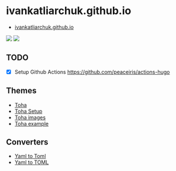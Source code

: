 # ivankatliarchuk.github.io

- [ivankatliarchuk.github.io](https://ivankatliarchuk.github.io)

[![](https://img.shields.io/github/workflow/status/ivankatliarchuk/ivankatliarchuk.github.io/github-pages-deploy/master)](https://github.com/ivankatliarchuk/ivankatliarchuk.github.io/actions?query=is%3Acompleted)
[![](https://img.shields.io/github/workflow/status/ivankatliarchuk/ivankatliarchuk.github.io/check-markdown-links/master)](https://github.com/ivankatliarchuk/ivankatliarchuk.github.io/actions?query=is%3Acompleted)

## TODO

- [X] Setup Github Actions https://github.com/peaceiris/actions-hugo

## Themes

- [Toha](https://github.com/hugo-toha/toha)
- [Toha Setup](https://toha-guides.netlify.app/posts/features)
- [Toha images](https://github.com/hugo-toha/toha/issues/206)
- [Toha example](https://github.com/hugo-toha/hugo-toha.github.io)

## Converters

- [Yaml to Toml](https://toolkit.site/format.html)
- [Yaml to TOML](https://www.convertsimple.com/convert-yaml-to-toml/)
